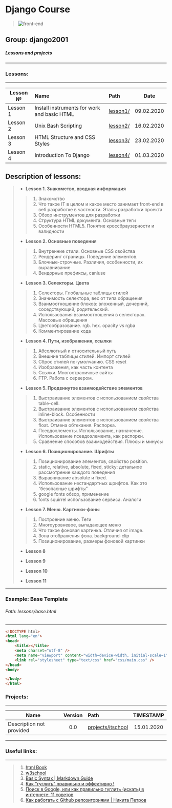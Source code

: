 # Django Course
> ![front-end](https://nakonechnyimykhail.github.io/img/fe.png)
## Group: **django2001**
<!-- ### [Program of Course:](https://uitschool.com/frontend) -->

##### Lessons and projects
----
### Lessons:
----

| Lesson №  | Name                                          | Path                                                                          | Date       |
|-----------|:----------------------------------------------|:------------------------------------------------------------------------------|:----------:|
| Lesson 1  | Install instruments for work and basic HTML   | [lesson1/](https://github.com/NakonechnyiMykhail/django/tree/master/lesson1)  | 09.02.2020 |
| Lesson 2  | Unix Bash Scripting                           | [lesson2/](https://github.com/NakonechnyiMykhail/django/tree/master/lesson2)  | 16.02.2020 |
| Lesson 3  | HTML Structure and CSS Styles                 | [lesson3/](https://github.com/NakonechnyiMykhail/django/tree/master/lesson3)  | 23.02.2020 |
| Lesson 4  | Introduction To Django                        | [lesson4/](https://github.com/NakonechnyiMykhail/django/tree/master/lesson4)  | 01.03.2020 |



## Description of lessons:
> * **Lesson 1. Знакомство, вводная информация**
>
>> 1. Знакомство
>> 1. Что такое IT в целом и какое место занимает front-end в веб разработке в частности. Этапы разработки проекта
>> 1. Обзор инструментов для разработки
>> 1. Структура HTML документа. Основные теги
>> 1. Особенности HTML5. Понятие кроссбраузерности и валидности
>
> * **Lesson 2. Основные поведения**
>
>> 1. Внутренние стили. Основные CSS свойства
>> 1. Рендеринг страницы. Поведение элементов.
>> 1. Блочные-строчные. Различия, особенности, их выравнивание
>> 1. Вендорные префиксы, caniuse
>
> * **Lesson 3. Селекторы. Цвета**
>
>> 1. Селекторы. Глобальные таблицы стилей
>> 1. Значимость селектора, вес от типа обращения
>> 1. Взаимоотношение блоков: вложенный, дочерний, соседствующий, родительский.
>> 1. Использования взаимоотношения в селекторах. Массовые обращения
>> 1. Цветообразование. rgb. hex. opacity vs rgba
>> 1. Комментирование кода
>
> * **Lesson 4. Пути, изображения, ссылки**
>
>> 1. Абсолютный и относительный путь
>> 1. Внешние таблицы стилей. Импорт стилей
>> 1. Сброс стилей по-умолчанию. CSS reset
>> 1. Изображения, как часть контента
>> 1. Ссылки. Многостраничные сайты
>> 1. FTP. Работа с сервером.
>
> * **Lesson 5. Продвинутое взаимодействие элементов**
>
>> 1. Выстраивание элементов с использованием свойства table-cell.
>> 1. Выстраивание элементов с использованием свойства inline-block. Особенности
>> 1. Выстраивание элементов с использованием свойства float. Отмена обтекания. Распорка.
>> 1. Псевдоэлементы. Использование, назначение. Использование псевдоэлемента, как распорки.
>> 1. Сравнение способов взаимодействия. Плюсы и минусы
>
> * **Lesson 6. Позиционирование. Шрифты**
>
>> 1. Позиционирование элементов, свойство position.
>> 1. static, relative, absolute, fixed, sticky: детальное рассмотрение каждого поведения
>> 1. Выравнивание absolute и fixed.
>> 1. Использование нестандартных шрифтов. Как это “безопасные шрифты”
>> 1. google fonts обзор, применение
>> 1. fonts squirrel использование сервиса. Аналоги
>
> * **Lesson 7. Меню. Картинки-фоны**
>
>> 1. Построение меню. Теги
>> 1. Многоуровневое, выпадающее меню
>> 1. Что такое фоновая картинка. Отличия от image.
>> 1. Зона отображения фона. background-clip
>> 1. Позиционирование, размеры фоновой картинки
>
> * **Lesson 8**
>
> * **Lesson 9**
>
> * **Lesson 10**
>
> * **Lesson 11**


----
### Example: Base Template
###### Path: lessons/base.html
----
```html
<!DOCTYPE html>
<html lang="en">
<head>
    <title></title>
    <meta charset="utf-8" />
    <meta name="viewport" content="width=device-width, initial-scale=1">
    <link rel="stylesheet" type="text/css" href="css/main.css" />
</head>
<body>

</body>
</html>
```

### Projects:
----
| Name                                 | Version | Path                        | TIMESTAMP  |
|--------------------------------------|:-------:|:----------------------------|:----------:|
| Description not provided             | 0.0     | [projects/itschool](https://github.com/NakonechnyiMykhail/NakonechnyiMykhail.github.io/tree/master/projects/itschool)  | 15.01.2020 |






----
### Useful links:
----
> 1. [html Book](html5book.ru)
> 2. [w3school](w3schools.com)
> 3. [Basic Syntax | Markdown Guide](markdownguide.org/basic-syntax/)
> 4. [Как "гуглить" правильно и эффективно !](https://masterok.livejournal.com/550154.html)
> 5. [Поиск в Google, или как правильно гуглить (искать) в интернете: 11 советов](https://yablyk.com/956265-kak-pravilno-guglit-v-internete-10-sovetov/)
> 6. [Как работать с Github репозиториями | Никита Петров](http://nikita-petrov.com/drupal/kak-rabotat-s-github-repozitoriyami)

